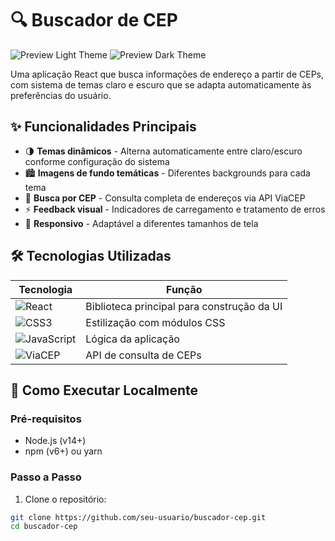 # 🔍 Buscador de CEP

![Preview Light Theme](https://via.placeholder.com/400x200/ffffff/000000?text=Tema+Claro)
![Preview Dark Theme](https://via.placeholder.com/400x200/333333/ffffff?text=Tema+Escuro)

Uma aplicação React que busca informações de endereço a partir de CEPs, com sistema de temas claro e escuro que se adapta automaticamente às preferências do usuário.

## ✨ Funcionalidades Principais

- 🌗 **Temas dinâmicos** - Alterna automaticamente entre claro/escuro conforme configuração do sistema
- 🏙️ **Imagens de fundo temáticas** - Diferentes backgrounds para cada tema
- 🔎 **Busca por CEP** - Consulta completa de endereços via API ViaCEP
- ⚡ **Feedback visual** - Indicadores de carregamento e tratamento de erros
- 📱 **Responsivo** - Adaptável a diferentes tamanhos de tela

## 🛠️ Tecnologias Utilizadas

| Tecnologia | Função |
|------------|--------|
| ![React](https://img.shields.io/badge/React-20232A?style=for-the-badge&logo=react&logoColor=61DAFB) | Biblioteca principal para construção da UI |
| ![CSS3](https://img.shields.io/badge/CSS3-1572B6?style=for-the-badge&logo=css3&logoColor=white) | Estilização com módulos CSS |
| ![JavaScript](https://img.shields.io/badge/JavaScript-F7DF1E?style=for-the-badge&logo=javascript&logoColor=black) | Lógica da aplicação |
| ![ViaCEP](https://img.shields.io/badge/ViaCEP-0078D4?style=for-the-badge) | API de consulta de CEPs |

## 🚀 Como Executar Localmente

### Pré-requisitos

- Node.js (v14+)
- npm (v6+) ou yarn

### Passo a Passo

1. Clone o repositório:
```bash
git clone https://github.com/seu-usuario/buscador-cep.git
cd buscador-cep
